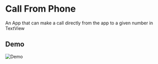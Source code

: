 # Call From Phone
 An App that can make a call directly from the app to a given number in TextView


## Demo
 ![Demo](https://github.com/peace-shillong/Call-from-App/blob/master/call_phone.gif)
 
